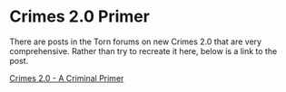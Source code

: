 # Crimes 2.0 Primer

There are posts in the Torn forums on new Crimes 2.0 that are very comprehensive.  Rather than try to recreate it here, below is a link to the post.

[Crimes 2.0 - A Criminal Primer](https://www.torn.com/forums.php#/p=threads&f=61&t=16385729)
